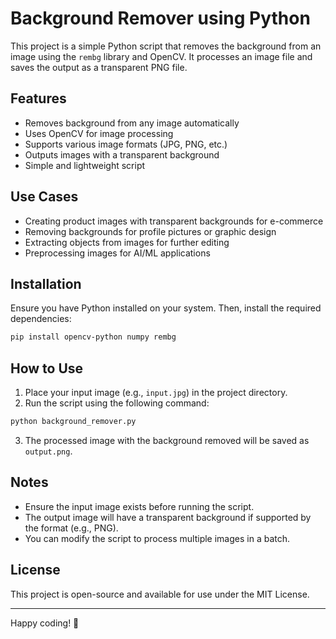 # Background Remover using Python

This project is a simple Python script that removes the background from an image using the `rembg` library and OpenCV. It processes an image file and saves the output as a transparent PNG file.

## Features
- Removes background from any image automatically
- Uses OpenCV for image processing
- Supports various image formats (JPG, PNG, etc.)
- Outputs images with a transparent background
- Simple and lightweight script

## Use Cases
- Creating product images with transparent backgrounds for e-commerce
- Removing backgrounds for profile pictures or graphic design
- Extracting objects from images for further editing
- Preprocessing images for AI/ML applications

## Installation

Ensure you have Python installed on your system. Then, install the required dependencies:

```bash
pip install opencv-python numpy rembg
```

## How to Use

1. Place your input image (e.g., `input.jpg`) in the project directory.
2. Run the script using the following command:

```bash
python background_remover.py
```

3. The processed image with the background removed will be saved as `output.png`.

## Notes
- Ensure the input image exists before running the script.
- The output image will have a transparent background if supported by the format (e.g., PNG).
- You can modify the script to process multiple images in a batch.

## License
This project is open-source and available for use under the MIT License.

---

Happy coding! 🚀

